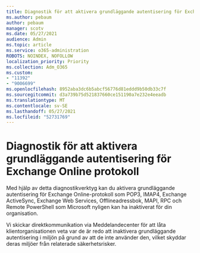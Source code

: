 ```yaml
---
title: Diagnostik för att aktivera grundläggande autentisering för Exchange Online protokoll
ms.author: pebaum
author: pebaum
manager: scotv
ms.date: 05/27/2021
audience: Admin
ms.topic: article
ms.service: o365-administration
ROBOTS: NOINDEX, NOFOLLOW
localization_priority: Priority
ms.collection: Adm_O365
ms.custom:
- "11392"
- "9006699"
ms.openlocfilehash: 8952aba3dc6b5abcf56776d81eddd9b50db33c7f
ms.sourcegitcommit: d3a739b75d521837660ce151190a7e232e4eeadb
ms.translationtype: MT
ms.contentlocale: sv-SE
ms.lasthandoff: 05/27/2021
ms.locfileid: "52731769"
---
```

# <a name="diagnostic-to-enable-basic-authentication-for-exchange-online-protocols"></a>Diagnostik för att aktivera grundläggande autentisering för Exchange Online protokoll

Med hjälp av detta diagnostikverktyg kan du aktivera grundläggande autentisering för Exchange Online-protokoll som POP3, IMAP4, Exchange ActiveSync, Exchange Web Services, Offlineadressbok, MAPI, RPC och Remote PowerShell som Microsoft nyligen kan ha inaktiverat för din organisation. 

Vi skickar direktkommunikation via Meddelandecenter för att låta klientorganisationen veta var de är redo att inaktivera grundläggande autentisering i miljön på grund av att de inte använder den, vilket skyddar deras miljöer från relaterade säkerhetsrisker.